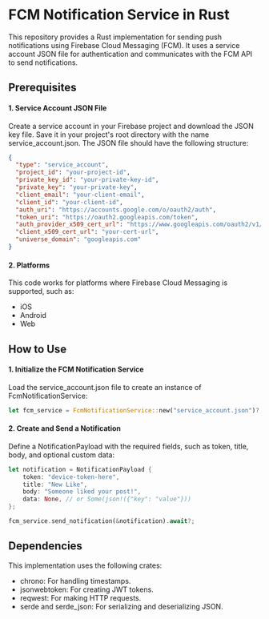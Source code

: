 # FCM Notification Service in Rust

This repository provides a Rust implementation for sending push notifications using Firebase Cloud Messaging (FCM). It uses a service account JSON file for authentication and communicates with the FCM API to send notifications.

## Prerequisites

#### 1. Service Account JSON File

Create a service account in your Firebase project and download the JSON key file. Save it in your project's root directory with the name service_account.json.
The JSON file should have the following structure:

```json
{
  "type": "service_account",
  "project_id": "your-project-id",
  "private_key_id": "your-private-key-id",
  "private_key": "your-private-key",
  "client_email": "your-client-email",
  "client_id": "your-client-id",
  "auth_uri": "https://accounts.google.com/o/oauth2/auth",
  "token_uri": "https://oauth2.googleapis.com/token",
  "auth_provider_x509_cert_url": "https://www.googleapis.com/oauth2/v1/certs",
  "client_x509_cert_url": "your-cert-url",
  "universe_domain": "googleapis.com"
}
```

#### 2. Platforms

This code works for platforms where Firebase Cloud Messaging is supported, such as:

* iOS
* Android
* Web

## How to Use

#### 1. Initialize the FCM Notification Service

Load the service_account.json file to create an instance of FcmNotificationService:

``` rust
let fcm_service = FcmNotificationService::new("service_account.json")?;
```

#### 2. Create and Send a Notification

Define a NotificationPayload with the required fields, such as token, title, body, and optional custom data:

```rust
let notification = NotificationPayload {
    token: "device-token-here",
    title: "New Like",
    body: "Someone liked your post!",
    data: None, // or Some(json!({"key": "value"}))
};

fcm_service.send_notification(&notification).await?;
```

## Dependencies

This implementation uses the following crates:

* chrono: For handling timestamps.
* jsonwebtoken: For creating JWT tokens.
* reqwest: For making HTTP requests.
* serde and serde_json: For serializing and deserializing JSON.
